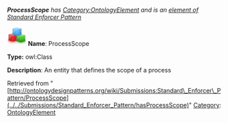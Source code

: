 ___ProcessScope__ has [Category:OntologyElement](../../Category/OntologyElement "Category:OntologyElement") and is an [element of](../../Property/ElementOf "Property:ElementOf") [Standard Enforcer Pattern](../../Submissions/Standard_Enforcer_Pattern "Submissions:Standard Enforcer Pattern")_


  




[![Class](../../images/thumb/2/27/Class.gif/45px-Class.gif)](../../Image/Class.gif "Class")
__Name__: ProcessScope 


__Type:__ owl:Class 


__Description__: An entity that defines the scope of a process 





Retrieved from "[http://ontologydesignpatterns.org/wiki/Submissions:Standard\_Enforcer\_Pattern/ProcessScope](../../Submissions/Standard_Enforcer_Pattern/hasProcessScope)"
 [Category](http://ontologydesignpatterns.org/wiki/Special:Categories "Special:Categories"): [OntologyElement](../../Category/OntologyElement "Category:OntologyElement")